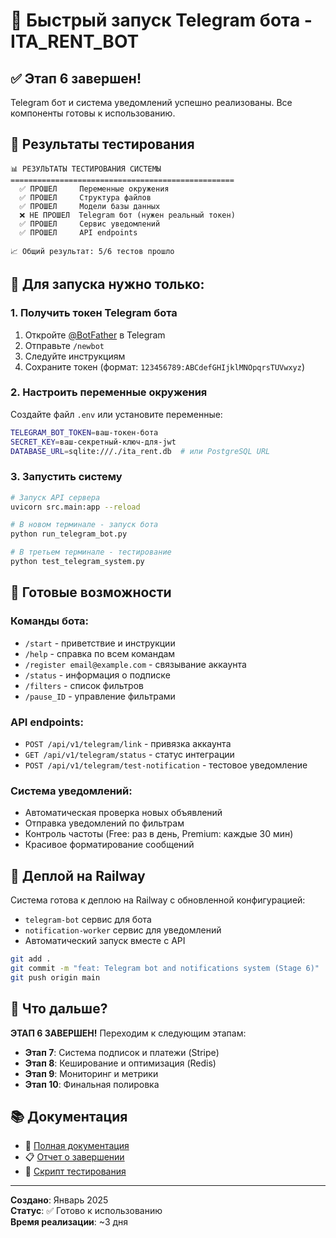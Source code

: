 # 🚀 Быстрый запуск Telegram бота - ITA_RENT_BOT

## ✅ Этап 6 завершен!

Telegram бот и система уведомлений успешно реализованы. Все компоненты готовы к использованию.

## 🧪 Результаты тестирования

```
📊 РЕЗУЛЬТАТЫ ТЕСТИРОВАНИЯ СИСТЕМЫ
==================================================
  ✅ ПРОШЕЛ     Переменные окружения
  ✅ ПРОШЕЛ     Структура файлов
  ✅ ПРОШЕЛ     Модели базы данных
  ❌ НЕ ПРОШЕЛ  Telegram бот (нужен реальный токен)
  ✅ ПРОШЕЛ     Сервис уведомлений
  ✅ ПРОШЕЛ     API endpoints

📈 Общий результат: 5/6 тестов прошло
```

## 🔧 Для запуска нужно только:

### 1. Получить токен Telegram бота

1. Откройте [@BotFather](https://t.me/BotFather) в Telegram
2. Отправьте `/newbot`
3. Следуйте инструкциям
4. Сохраните токен (формат: `123456789:ABCdefGHIjklMNOpqrsTUVwxyz`)

### 2. Настроить переменные окружения

Создайте файл `.env` или установите переменные:

```bash
TELEGRAM_BOT_TOKEN=ваш-токен-бота
SECRET_KEY=ваш-секретный-ключ-для-jwt
DATABASE_URL=sqlite:///./ita_rent.db  # или PostgreSQL URL
```

### 3. Запустить систему

```bash
# Запуск API сервера
uvicorn src.main:app --reload

# В новом терминале - запуск бота
python run_telegram_bot.py

# В третьем терминале - тестирование
python test_telegram_system.py
```

## 🎯 Готовые возможности

### Команды бота:

- `/start` - приветствие и инструкции
- `/help` - справка по всем командам
- `/register email@example.com` - связывание аккаунта
- `/status` - информация о подписке
- `/filters` - список фильтров
- `/pause_ID` - управление фильтрами

### API endpoints:

- `POST /api/v1/telegram/link` - привязка аккаунта
- `GET /api/v1/telegram/status` - статус интеграции
- `POST /api/v1/telegram/test-notification` - тестовое уведомление

### Система уведомлений:

- Автоматическая проверка новых объявлений
- Отправка уведомлений по фильтрам
- Контроль частоты (Free: раз в день, Premium: каждые 30 мин)
- Красивое форматирование сообщений

## 🚀 Деплой на Railway

Система готова к деплою на Railway с обновленной конфигурацией:

- `telegram-bot` сервис для бота
- `notification-worker` сервис для уведомлений
- Автоматический запуск вместе с API

```bash
git add .
git commit -m "feat: Telegram bot and notifications system (Stage 6)"
git push origin main
```

## 🎉 Что дальше?

**ЭТАП 6 ЗАВЕРШЕН!** Переходим к следующим этапам:

- **Этап 7**: Система подписок и платежи (Stripe)
- **Этап 8**: Кеширование и оптимизация (Redis)
- **Этап 9**: Мониторинг и метрики
- **Этап 10**: Финальная полировка

## 📚 Документация

- 📖 [Полная документация](TELEGRAM_BOT_SETUP.md)
- 📋 [Отчет о завершении](STAGE_6_TELEGRAM_BOT_COMPLETION.md)
- 🧪 [Скрипт тестирования](../test_telegram_system.py)

---

**Создано**: Январь 2025  
**Статус**: ✅ Готово к использованию  
**Время реализации**: ~3 дня
